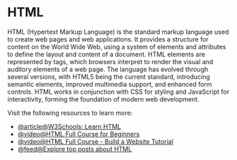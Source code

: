# HTML

HTML (Hypertext Markup Language) is the standard markup language used to create web pages and web applications. It provides a structure for content on the World Wide Web, using a system of elements and attributes to define the layout and content of a document. HTML elements are represented by tags, which browsers interpret to render the visual and auditory elements of a web page. The language has evolved through several versions, with HTML5 being the current standard, introducing semantic elements, improved multimedia support, and enhanced form controls. HTML works in conjunction with CSS for styling and JavaScript for interactivity, forming the foundation of modern web development.

Visit the following resources to learn more:

- [@article@W3Schools: Learn HTML](https://www.w3schools.com/html/html_intro.asp)
- [@video@HTML Full Course for Beginners](https://youtu.be/mJgBOIoGihA)
- [@video@HTML Full Course - Build a Website Tutorial](https://www.youtube.com/watch?v=pQN-pnXPaVg)
- [@feed@Explore top posts about HTML](https://app.daily.dev/tags/html?ref=roadmapsh)
